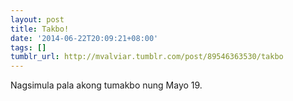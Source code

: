 ```yaml
---
layout: post
title: Takbo!
date: '2014-06-22T20:09:21+08:00'
tags: []
tumblr_url: http://mvalviar.tumblr.com/post/89546363530/takbo
---
```

Nagsimula pala akong tumakbo nung Mayo 19.
